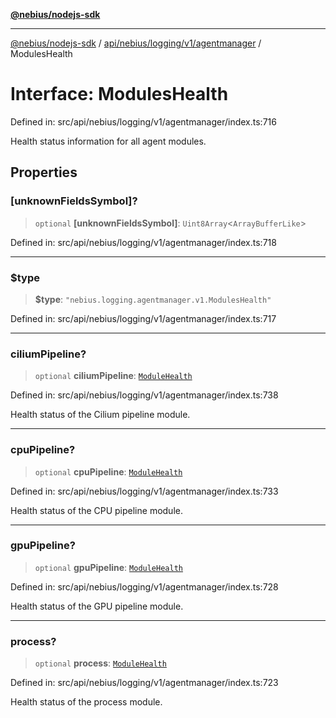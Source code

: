 [**@nebius/nodejs-sdk**](../../../../../../README.md)

---

[@nebius/nodejs-sdk](../../../../../../README.md) / [api/nebius/logging/v1/agentmanager](../README.md) / ModulesHealth

# Interface: ModulesHealth

Defined in: src/api/nebius/logging/v1/agentmanager/index.ts:716

Health status information for all agent modules.

## Properties

### \[unknownFieldsSymbol\]?

> `optional` **\[unknownFieldsSymbol\]**: `Uint8Array`\<`ArrayBufferLike`\>

Defined in: src/api/nebius/logging/v1/agentmanager/index.ts:718

---

### $type

> **$type**: `"nebius.logging.agentmanager.v1.ModulesHealth"`

Defined in: src/api/nebius/logging/v1/agentmanager/index.ts:717

---

### ciliumPipeline?

> `optional` **ciliumPipeline**: [`ModuleHealth`](ModuleHealth.md)

Defined in: src/api/nebius/logging/v1/agentmanager/index.ts:738

Health status of the Cilium pipeline module.

---

### cpuPipeline?

> `optional` **cpuPipeline**: [`ModuleHealth`](ModuleHealth.md)

Defined in: src/api/nebius/logging/v1/agentmanager/index.ts:733

Health status of the CPU pipeline module.

---

### gpuPipeline?

> `optional` **gpuPipeline**: [`ModuleHealth`](ModuleHealth.md)

Defined in: src/api/nebius/logging/v1/agentmanager/index.ts:728

Health status of the GPU pipeline module.

---

### process?

> `optional` **process**: [`ModuleHealth`](ModuleHealth.md)

Defined in: src/api/nebius/logging/v1/agentmanager/index.ts:723

Health status of the process module.
